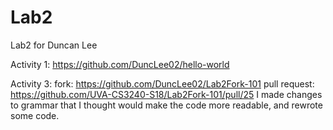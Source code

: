# Lab2
Lab2 for Duncan Lee

Activity 1: https://github.com/DuncLee02/hello-world

Activity 3: 
fork: https://github.com/DuncLee02/Lab2Fork-101
pull request: https://github.com/UVA-CS3240-S18/Lab2Fork-101/pull/25
I made changes to grammar that I thought would make the code more readable, and rewrote some code.
